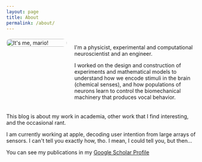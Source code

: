 ```yaml
---
layout: page
title: About
permalink: /about/
---
```


<div style="display: flex; align-items: flex-start; gap: 20px; margin: 20px 0;">
  <div style="flex: 1; max-width: 40%;">
    <img src="me_photo.jpg" alt="It's me, mario!" style="width: 100%; border-radius: 12px;">
  </div>
  <div style="flex: 2;">
    <p>
    I'm a physicist, experimental and computational neuroscientist and an engineer.
    </p><p> 
    I worked on the design and construction of experiments and mathematical models to understand how we encode stimuli in the brain (chemical senses), and how populations of neurons learn to control the biomechanical machinery that produces vocal behavior.
    </p>
    
  </div>
</div>


This blog is about my work in academia, other work that I find interesting, and the occasional rant.

I am currently working at apple, decoding user intention from large arrays of sensors.
I can't tell you exactly how, tho. I mean, I could tell you, but then...



You can see my publications in my
[Google Scholar Profile](https://scholar.google.com/citations?user=yrSjCGwAAAAJ&hl=en&oi=ao)


